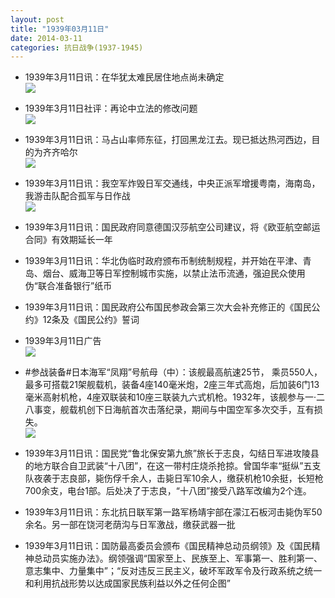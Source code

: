 ```yaml
---
layout: post
title: "1939年03月11日"
date: 2014-03-11
categories: 抗日战争(1937-1945)
---
```


<meta name="referrer" content="no-referrer" />

- 1939年3月11日讯：在华犹太难民居住地点尚未确定 <br/><img src="https://ww3.sinaimg.cn/large/aca367d8jw1eec7tyjlgzj208u05swf9.jpg" />

- 1939年3月11日社评：再论中立法的修改问题 <br/><img src="https://ww1.sinaimg.cn/large/aca367d8jw1eec633tfbqj20ms0y0dwr.jpg" />

- 1939年3月11日讯：马占山率师东征，打回黑龙江去。现已抵达热河西边，目的为齐齐哈尔 <br/><img src="https://ww2.sinaimg.cn/large/aca367d8jw1eec4ct3c89j20560bnmy6.jpg" />

- 1939年3月11日讯：我空军炸毁日军交通线，中央正派军增援粤南，海南岛，我游击队配合孤军与日作战 <br/><img src="https://ww1.sinaimg.cn/large/aca367d8jw1eec2mqvfd2j20540y3wii.jpg" />

- 1939年3月11日讯：国民政府同意德国汉莎航空公司建议，将《欧亚航空邮运合同》有效期延长一年 

- 1939年3月11日讯：华北伪临时政府颁布币制统制规程，并开始在平津、青岛、烟台、威海卫等日军控制城市实施，以禁止法币流通，强迫民众使用伪“联合准备银行”纸币 

- 1939年3月11日讯：国民政府公布国民参政会第三次大会补充修正的《国民公约》12条及《国民公约》誓词 

- 1939年3月11日广告 <br/><img src="https://ww3.sinaimg.cn/large/aca367d8jw1eebmqgabhhj20p80gqq7k.jpg" />

- #参战装备#日本海军“凤翔”号航母（中）：该舰最高航速25节， 乘员550人，最多可搭载21架舰载机，装备4座140毫米炮，2座三年式高炮，后加装6门13毫米高射机枪，4座双联装和10座三联装九六式机枪。1932年，该舰参与一·二八事变，舰载机创下日海航首次击落纪录，期间与中国空军多次交手，互有损失。 <br/><img src="https://ww4.sinaimg.cn/large/aca367d8jw1eebkz3nprlj209n0e9405.jpg" />

- 1939年3月11日讯：国民党“鲁北保安第九旅”旅长于志良，勾结日军进攻陵县的地方联合自卫武装“十八团”，在这一带村庄烧杀抢掠。曾国华率“挺纵”五支队夜袭于志良部，毙伤俘千余人，击毙日军10余人，缴获机枪10余挺，长短枪700余支，电台1部。后处决了于志良，“十八团”接受八路军改编为2个连。 

- 1939年3月11日讯：东北抗日联军第一路军杨靖宇部在濛江石板河击毙伪军50余名。另一部在饶河老荫沟与日军激战，缴获武器一批 

- 1939年3月11日讯：国防最高委员会颁布《国民精神总动员纲领》及《国民精神总动员实施办法》。纲领强调“国家至上、民族至上、军事第一、胜利第一、意志集中、力量集中”；“反对违反三民主义，破坏军政军令及行政系统之统一和利用抗战形势以达成国家民族利益以外之任何企图” 

